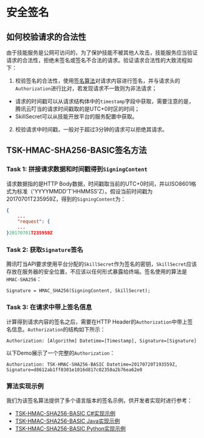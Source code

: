 # 安全签名

## 如何校验请求的合法性
由于技能服务是公网可访问的，为了保护技能不被其他人攻击，技能服务应当验证请求的合法性，拒绝未签名或签名不合法的请求。验证请求合法性的大致流程如下：
1. 校验签名的合法性，使用[签名算法](#TSK-HMAC-SHA256-BASIC签名方法)对请求内容进行签名，并与请求头的`Authorization`进行比对，若发现请求不一致则为非法请求；
  - 请求的时间戳可以从请求结构体中的`timestamp`字段中获取，需要注意的是，腾讯云叮当的请求时间戳取的是UTC+0时区的时间；
  - SkillSecret可以从技能开放平台的服务配置中获取。
2. 校验请求中时间戳，一般对于超过3分钟的请求可以拒绝其请求。

## TSK-HMAC-SHA256-BASIC签名方法

### Task 1: 拼接请求数据和时间戳得到`SigningContent`
请求数据指的是HTTP Body数据，时间戳取当前的UTC+0时间，并以ISO8601格式为标准（'YYYYMMDD'T'HHMMSS'Z）。假设当前时间戳为20170701T235959Z，得到的`SigningContent`为：
```json
{
    ...
    "request": {
    ...
}20170701T235959Z
```

### Task 2: 获取`Signature`签名
腾讯叮当API要求使用平台分配的`SkillSecret`作为签名的密钥，`SkillSecret`应该存放在服务器的安全位置，不应该以任何形式暴露给终端。签名使用的算法是`HMAC-SHA256`：

```
Signature = HMAC_SHA256(SigningContent, SkillSecret);
```

### Task 3: 在请求中带上签名信息
计算得到请求内容的签名之后，需要在HTTP Header的`Authorization`中带上签名信息。`Authorization`的结构如下所示：

```http
Authorization: [Algorithm] Datetime=[Timestamp], Signature=[Signature]
```

以下Demo展示了一个完整的`Authorization`：
```http
Authorization: TSK-HMAC-SHA256-BASIC Datetime=20170720T193559Z, Signature=d8612ab1ff0301e1016d817c02350a2b76ea62e0
```

### 算法实现示例
我们为该签名算法提供了多个语言版本的签名示例，供开发者实现时进行参考：

+ [TSK-HMAC-SHA256-BASIC C#实现示例](https://github.com/TencentDingdang/tsk/blob/master/sample-code/security-sign/tsk_hmac_sha256_basic_csharp.cs)
+ [TSK-HMAC-SHA256-BASIC Java实现示例](https://github.com/TencentDingdang/tsk/blob/master/sample-code/security-sign/tsk_hmac_sha256_basic_java.java)
+ [TSK-HMAC-SHA256-BASIC Python实现示例](https://github.com/TencentDingdang/tsk/blob/master/sample-code/security-sign/tsk_hmac_sha256_basic_python.py)
